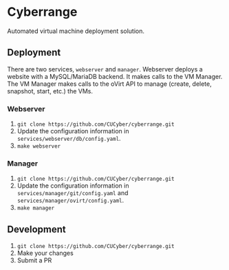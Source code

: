 # Cyberrange

Automated virtual machine deployment solution.

## Deployment

There are two services, `webserver` and `manager`. Webserver deploys a website with a MySQL/MariaDB backend. It makes calls to the VM Manager. The VM Manager makes calls to the oVirt API to manage (create, delete, snapshot, start, etc.) the VMs.

### Webserver

1. `git clone https://github.com/CUCyber/cyberrange.git`
2. Update the configuration information in `services/webserver/db/config.yaml`.
3. `make webserver`

### Manager

1. `git clone https://github.com/CUCyber/cyberrange.git`
2. Update the configuration information in `services/manager/git/config.yaml` and `services/manager/ovirt/config.yaml`.
3. `make manager`

## Development

1. `git clone https://github.com/CUCyber/cyberrange.git`
2. Make your changes
3. Submit a PR
